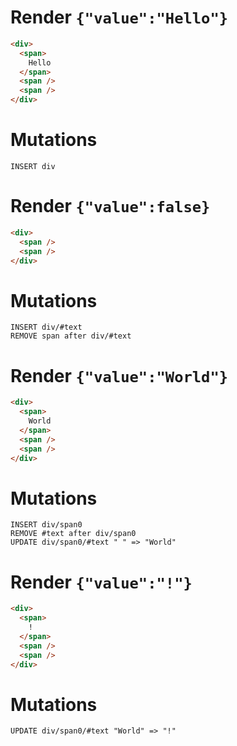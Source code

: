 # Render `{"value":"Hello"}`

```html
<div>
  <span>
    Hello
  </span>
  <span />
  <span />
</div>
```

# Mutations
```
INSERT div
```

# Render `{"value":false}`

```html
<div>
  <span />
  <span />
</div>
```

# Mutations
```
INSERT div/#text
REMOVE span after div/#text
```

# Render `{"value":"World"}`

```html
<div>
  <span>
    World
  </span>
  <span />
  <span />
</div>
```

# Mutations
```
INSERT div/span0
REMOVE #text after div/span0
UPDATE div/span0/#text " " => "World"
```

# Render `{"value":"!"}`

```html
<div>
  <span>
    !
  </span>
  <span />
  <span />
</div>
```

# Mutations
```
UPDATE div/span0/#text "World" => "!"
```